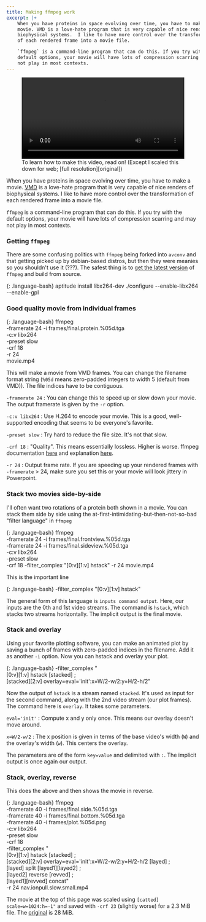 ```yaml
---
title: Making ffmpeg work
excerpt: |+
    When you have proteins in space evolving over time, you have to make a
    movie. VMD is a love-hate program that is very capable of nice renders of
    biophysical systems.  I like to have more control over the transformation
    of each rendered frame into a movie file.

    `ffmpeg` is a command-line program that can do this. If you try with the
    default options, your movie will have lots of compression scarring and may
    not play in most contexts.
---
```


<figure class="figure">
<video width="100%" controls>
    <source src="https://www.dropbox.com/s/j36tdxqcwv1k5yl/nav.ionpull.slow.small.mp4?dl=1" type="video/mp4">
Your browser does not support the video tag.
</video>
<figcaption class="figure-caption" markdown="1">
To learn how to make this video, read on!
(Except I scaled this down for web; [full resolution][original])
</figcaption>
</figure>

When you have proteins in space evolving over time, you have to make a
movie. [VMD] is a love-hate program that is very capable of nice renders of
biophysical systems.  I like to have more control over the transformation
of each rendered frame into a movie file.

`ffmpeg` is a command-line program that can do this. If you try with the
default options, your movie will have lots of compression scarring and may
not play in most contexts.

[VMD]: http://www.ks.uiuc.edu/Research/vmd/

### Getting `ffmpeg`

There are some confusing politics with `ffmpeg` being forked into `avconv`
and that getting picked up by debian-based distros, but then they were
meanies so you shouldn't use it (???). The safest thing is to [get the
latest version][ffmpeg] of `ffmpeg` and build from source.

{: .language-bash}
    aptitude install libx264-dev
    ./configure --enable-libx264 --enable-gpl

[ffmpeg]: https://www.ffmpeg.org/

### Good quality movie from individual frames

{: .language-bash}
    ffmpeg \
        -framerate 24 -i frames/final.protein.%05d.tga \
        -c:v libx264 \
        -preset slow \
        -crf 18 \
        -r 24 \
        movie.mp4

This will make a movie from VMD frames. You can change the filename format
string (`%05d` means zero-padded integers to width 5 (default from VMD)).
The file indices have to be contiguous.

`-framerate 24`
:   You can change this to speed up or slow down your movie. The output
    framerate is given by the `-r` option.

`-c:v libx264`
:   Use H.264 to encode your movie. This is a good, well-supported encoding
    that seems to be everyone's favorite.

`-preset slow`
:   Try hard to reduce the file size. It's not that slow.

`-crf 18`
:   "Quality". This means essentially lossless. Higher is worse.
    ffmpeg documentation
    [here](https://www.ffmpeg.org/ffmpeg-codecs.html#toc-Options-23)
    and explanation [here](http://slhck.info/articles/crf).

`-r 24`
:   Output frame rate. If you are speeding up your rendered frames with
    `-framerate` > 24, make sure you set this or your movie will look
    jittery in Powerpoint.

### Stack two movies side-by-side

I'll often want two rotations of a protein both shown in a movie. You can
stack them side by side using the at-first-intimidating-but-then-not-so-bad
"filter language" in `ffmpeg`


{: .language-bash}
    ffmpeg \
        -framerate 24 -i frames/final.frontview.%05d.tga \
        -framerate 24 -i frames/final.sideview.%05d.tga \
        -c:v libx264 \
        -preset slow \
        -crf 18
        -filter_complex "[0:v][1:v] hstack"
        -r 24 movie.mp4

This is the important line

{: .language-bash}
        -filter_complex "[0:v][1:v] hstack"

The general form of this language is `inputs command output`. Here, our
inputs are the 0th and 1st video streams. The command is `hstack`, which
stacks two streams horizontally. The implicit output is the final movie.

### Stack and overlay

Using your favorite plotting software, you can make an animated plot by
saving a bunch of frames with zero-padded indices in the filename. Add it
as another `-i` option. Now you can hstack and overlay your plot.

{: .language-bash}
    -filter_complex "\
        [0:v][1:v] hstack [stacked] ;\
        [stacked][2:v] overlay=eval='init':x=W/2-w/2:y=H/2-h/2"

Now the output of `hstack` is a stream named `stacked`. It's used as input
for the second command, along with the 2nd video stream (our plot frames).
The command here is `overlay`. It takes some parameters.

`eval='init'`
:   Compute x and y only once. This means our overlay doesn't move around.

`x=W/2-w/2`
:   The x position is given in terms of the base video's width (`W`) and
    the overlay's width (`w`). This centers the overlay.

The parameters are of the form `key=value` and delimited with `:`. The
implicit output is once again our output.


### Stack, overlay, reverse

This does the above and then shows the movie in reverse.

{: .language-bash}
    ffmpeg \
        -framerate 40 -i frames/final.side.%05d.tga \
        -framerate 40 -i frames/final.bottom.%05d.tga \
        -framerate 40 -i frames/plot.%05d.png \
        -c:v libx264 \
        -preset slow \
        -crf 18 \
        -filter_complex "\
                [0:v][1:v] hstack [stacked] ;\
                [stacked][2:v] overlay=eval='init':x=W/2-w/2:y=H/2-h/2 [layed] ;\
                [layed] split [layed1][layed2] ;\
                [layed2] reverse [revved] ;\
                [layed1][revved] concat" \
        -r 24 nav.ionpull.slow.small.mp4

The movie at the top of this page was scaled using `[catted]
scale=w=1024:h=-1"` and saved with `-crf 23` (slightly worse) for a 2.3 MiB
file. The [original] is 28 MiB.

[original]: https://www.dropbox.com/s/1lzuew0ngfhptjf/nav.ionpull.slow.mp4?dl=1
